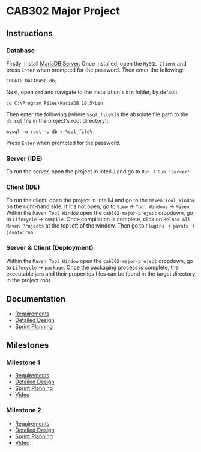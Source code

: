 CAB302 Major Project
====================
Instructions
------------
### Database
Firstly, install [MariaDB Server](https://mariadb.org/download/). Once installed, open the `MySQL Client` and press `Enter` when prompted for the password. Then enter the following: 
    
    CREATE DATABASE db;

Next, open `cmd` and navigate to the installation's `bin` folder, by default:

    cd C:\Program Files\MariaDB 10.5\bin
    
Then enter the following (where `%sql_file%` is the absolute file path to the `db.sql` file in the project's root directory):

    mysql -u root -p db < %sql_file%
    
Press `Enter` when prompted for the password.
    
### Server (IDE)
To run the server, open the project in IntelliJ and go to `Run` &rarr; `Run 'Server'`.

### Client (IDE)
To run the client, open the project in IntelliJ and go to the `Maven Tool Window` on the right-hand side. If it's not open, go to `View` &rarr; `Tool Windows` &rarr; `Maven`. Within the `Maven Tool Window` open the `cab302-major-project` dropdown, go to `Lifecycle` &rarr; `compile`. Once compilation is complete, click on `Reload All Maven Projects` at the top left of the window. Then go to `Plugins` &rarr; `javafx` &rarr; `javafx:run`.

### Server & Client (Deployment)
Within the `Maven Tool Window` open the `cab302-major-project` dropdown, go to `Lifecycle` &rarr; `package`. Once the packaging process is complete, the executable jars and their properties files can be found in the target directory in the project root.

Documentation
-------------
- [Requirements](/docs/requirements.md)  
- [Detailed Design](/docs/detailed-design.md)
- [Sprint Planning](/docs/sprint-planning.md)

Milestones
----------
### Milestone 1
- [Requirements](/docs/milestone-one/requirements.md)  
- [Detailed Design](/docs/milestone-one/detailed-design.md)
- [Sprint Planning](/docs/milestone-one/sprint-planning.md)
- [Video](https://youtu.be/3HGGa-gk6uI)

### Milestone 2
- [Requirements](/docs/milestone-two/requirements.md)
- [Detailed Design](/docs/milestone-two/detailed-design.md)
- [Sprint Planning](/docs/milestone-two/sprint-planning.md)
- [Video](https://youtu.be/sJfcgYVdTmI)
